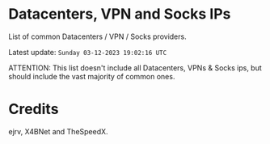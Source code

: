 # Datacenters, VPN and Socks IPs
 
List of common Datacenters / VPN / Socks providers. 

Latest update: `Sunday 03-12-2023 19:02:16 UTC` 

ATTENTION: This list doesn't include all Datacenters, VPNs & Socks ips, 
but should include the vast majority of common ones.

# Credits
ejrv, X4BNet and TheSpeedX.
